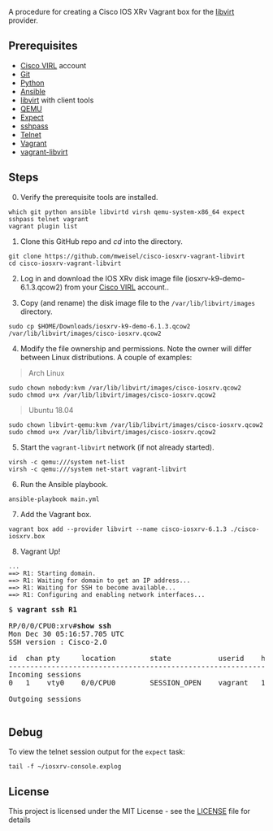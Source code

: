 A procedure for creating a Cisco IOS XRv Vagrant box for the [libvirt](https://libvirt.org) provider.

## Prerequisites

  * [Cisco VIRL](http://virl.cisco.com) account
  * [Git](https://git-scm.com)
  * [Python](https://www.python.org)
  * [Ansible](https://docs.ansible.com/ansible/latest/index.html)
  * [libvirt](https://libvirt.org) with client tools
  * [QEMU](https://www.qemu.org)
  * [Expect](https://en.wikipedia.org/wiki/Expect)
  * [sshpass](https://linux.die.net/man/1/sshpass)
  * [Telnet](https://en.wikipedia.org/wiki/Telnet)
  * [Vagrant](https://www.vagrantup.com)
  * [vagrant-libvirt](https://github.com/vagrant-libvirt/vagrant-libvirt)

## Steps

0. Verify the prerequisite tools are installed.

```
which git python ansible libvirtd virsh qemu-system-x86_64 expect sshpass telnet vagrant
vagrant plugin list
```

1. Clone this GitHub repo and _cd_ into the directory.

```
git clone https://github.com/mweisel/cisco-iosxrv-vagrant-libvirt
cd cisco-iosxrv-vagrant-libvirt
```

2. Log in and download the IOS XRv disk image file (iosxrv-k9-demo-6.1.3.qcow2) from your [Cisco VIRL](http://virl.cisco.com) account..

3. Copy (and rename) the disk image file to the `/var/lib/libvirt/images` directory.

```
sudo cp $HOME/Downloads/iosxrv-k9-demo-6.1.3.qcow2 /var/lib/libvirt/images/cisco-iosxrv.qcow2
```

4. Modify the file ownership and permissions. Note the owner will differ between Linux distributions. A couple of examples:

> Arch Linux

```
sudo chown nobody:kvm /var/lib/libvirt/images/cisco-iosxrv.qcow2
sudo chmod u+x /var/lib/libvirt/images/cisco-iosxrv.qcow2
```

> Ubuntu 18.04

```
sudo chown libvirt-qemu:kvm /var/lib/libvirt/images/cisco-iosxrv.qcow2
sudo chmod u+x /var/lib/libvirt/images/cisco-iosxrv.qcow2
```

5. Start the `vagrant-libvirt` network (if not already started).

```
virsh -c qemu:///system net-list
virsh -c qemu:///system net-start vagrant-libvirt
```

6. Run the Ansible playbook. 

```
ansible-playbook main.yml
```

7. Add the Vagrant box. 

```
vagrant box add --provider libvirt --name cisco-iosxrv-6.1.3 ./cisco-iosxrv.box
```

8. Vagrant Up!

```
...
==> R1: Starting domain.
==> R1: Waiting for domain to get an IP address...
==> R1: Waiting for SSH to become available...
==> R1: Configuring and enabling network interfaces...
```

<pre>
$ <b>vagrant ssh R1</b>

RP/0/0/CPU0:xrv#<b>show ssh</b>
Mon Dec 30 05:16:57.705 UTC
SSH version : Cisco-2.0 

id  chan pty     location        state           userid    host                  ver authentication connection type
--------------------------------------------------------------------------------------------------------------------------
Incoming sessions
0   1    vty0    0/0/CPU0        SESSION_OPEN    vagrant   192.168.121.1         v2  rsa-pubkey     Command-Line-Interface 

Outgoing sessions

</pre>

## Debug

To view the telnet session output for the `expect` task:

```
tail -f ~/iosxrv-console.explog
```

## License

This project is licensed under the MIT License - see the [LICENSE](LICENSE) file for details
